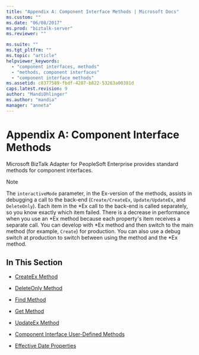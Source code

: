 ```yaml
---
title: "Appendix A: Component Interface Methods | Microsoft Docs"
ms.custom: ""
ms.date: "06/08/2017"
ms.prod: "biztalk-server"
ms.reviewer: ""

ms.suite: ""
ms.tgt_pltfrm: ""
ms.topic: "article"
helpviewer_keywords: 
  - "component interfaces, methods"
  - "methods, component interfaces"
  - "component interface methods"
ms.assetid: c8377589-fbdf-4287-b822-53263a00381d
caps.latest.revision: 9
author: "MandiOhlinger"
ms.author: "mandia"
manager: "anneta"
---
```

# Appendix A: Component Interface Methods
Microsoft BizTalk Adapter for PeopleSoft Enterprise provides standard methods for component interfaces.  
  
> [!NOTE]
>  The `interactiveMode` parameter, in the Ex-version of the methods, assists in debugging a call to the back-end (`Create/CreateEx`, `Update/UpdateEx`, and `DeleteOnly`). Each item in the *Ex call to the back-end is called separately, so you know exactly which item failed. There is a decrease in performance when you use an \*Ex method because each property's item receives a separate call. You can develop with \*Ex method and then switch to the main method (for example, `Create`) for production. You can also use a debug switch at production to switch between using the method and the \*Ex method.  
  
## In This Section  
  
-   [CreateEx Method](../core/createex-method.md)  
  
-   [DeleteOnly Method](../core/deleteonly-method.md)  
  
-   [Find Method](../core/find-method.md)  
  
-   [Get Method](../core/get-method.md)  
  
-   [UpdateEx Method](../core/updateex-method.md)  
  
-   [Component Interface User-Defined Methods](../core/component-interface-user-defined-methods.md)  
  
-   [Effective Date Properties](../core/effective-date-properties.md)
